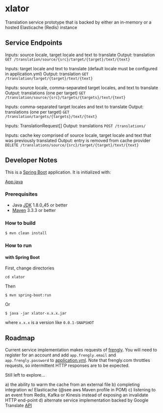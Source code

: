 # xlator
Translation service prototype that is backed by either an in-memory or a hosted Elasticache (Redis) instance

## Service Endpoints

Inputs: source locale, target locale and text to translate
Output: translation
`GET /translation/source/{src}/target/{target}/text/{text}`

Inputs: target locale and text to translate (default locale must be configured in application.yml)
Output: translation
`GET /translation/target/{target}/text/{text}` 

Inputs: source locale, comma-separated target locales, and text to translate
Output: translations (one per target)
`GET /translation/source/{src}/targets/{targets}/text/{text}`

Inputs: comma-separated target locales and text to translate
Output: translations (one per target)
`GET /translation/targets/{targets}/text/{text}`

Inputs: TranslationRequest[]
Output: translations
`POST /translations/`

Inputs: cache key comprised of source locale, target locale and text that was previously translated
Output: entry is removed from cache provider
`DELETE /translations/source/{src}/target/{target}/text/{text}`

## Developer Notes

This is a [Spring Boot](http://projects.spring.io/spring-boot/) application.  It is initialized with:

[App.java](https://github.com/fastnsilver/xlator/blob/master/src/main/java/com/fns/xlator/App.java)


### Prerequisites

* Java [JDK](http://www.oracle.com/technetwork/java/javase/downloads/jdk8-downloads-2133151.html) 1.8.0_45 or better
* [Maven](https://maven.apache.org/download.cgi) 3.3.3 or better


### How to build

```
$ mvn clean install
```


### How to run

#### with Spring Boot


First, change directories

```
cd xlator
```

Then

```
$ mvn spring-boot:run
```

Or 



```
$ java -jar xlator-x.x.x.jar
```

where `x.x.x` is a version like `0.0.1-SNAPSHOT`


## Roadmap

Current service implementation makes requests of [frengly](http://frengly.com).
You will need to register for an account and add `app.frengly.email` and `app.frengly.password` to [application.yml](https://raw.githubusercontent.com/fastnsilver/xlator/master/src/main/resources/application.yml).
Note that frengly.com throttles requests, so intermittent HTTP responses are to be expected.

Still left to explore...

a) the ability to warm the cache from an external file
b) completing integration w/ Elasticache  (@see aws Maven profile in POM)
c) listening to an event from Redis, Kafka or Kinesis instead of exposing an invalidate HTTP end-point
d) alternate service implementation backed by Google Translate [API](https://cloud.google.com/translate/v2/using_rest)
